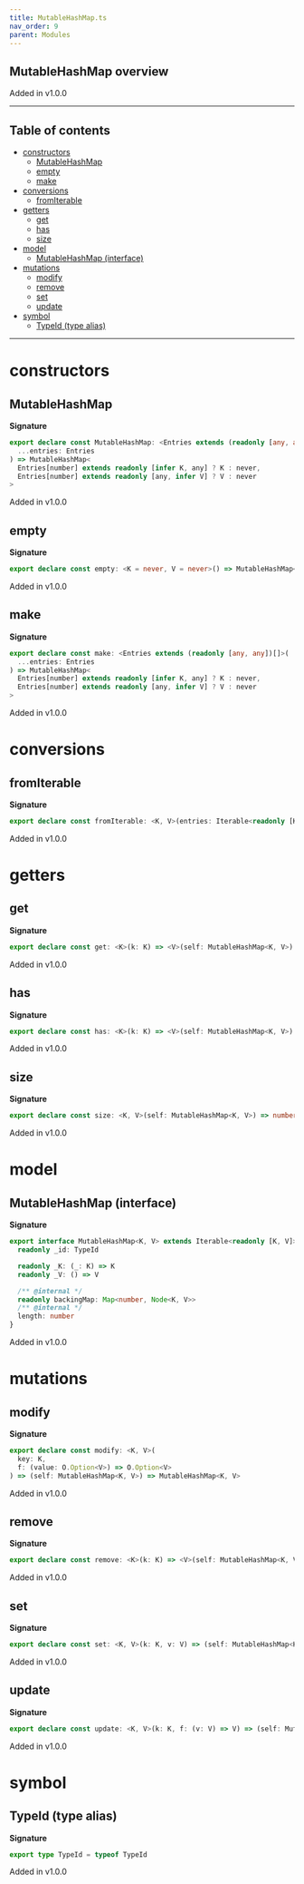 ```yaml
---
title: MutableHashMap.ts
nav_order: 9
parent: Modules
---
```


## MutableHashMap overview

Added in v1.0.0

---

<h2 class="text-delta">Table of contents</h2>

- [constructors](#constructors)
  - [MutableHashMap](#mutablehashmap)
  - [empty](#empty)
  - [make](#make)
- [conversions](#conversions)
  - [fromIterable](#fromiterable)
- [getters](#getters)
  - [get](#get)
  - [has](#has)
  - [size](#size)
- [model](#model)
  - [MutableHashMap (interface)](#mutablehashmap-interface)
- [mutations](#mutations)
  - [modify](#modify)
  - [remove](#remove)
  - [set](#set)
  - [update](#update)
- [symbol](#symbol)
  - [TypeId (type alias)](#typeid-type-alias)

---

# constructors

## MutableHashMap

**Signature**

```ts
export declare const MutableHashMap: <Entries extends (readonly [any, any])[]>(
  ...entries: Entries
) => MutableHashMap<
  Entries[number] extends readonly [infer K, any] ? K : never,
  Entries[number] extends readonly [any, infer V] ? V : never
>
```

Added in v1.0.0

## empty

**Signature**

```ts
export declare const empty: <K = never, V = never>() => MutableHashMap<K, V>
```

Added in v1.0.0

## make

**Signature**

```ts
export declare const make: <Entries extends (readonly [any, any])[]>(
  ...entries: Entries
) => MutableHashMap<
  Entries[number] extends readonly [infer K, any] ? K : never,
  Entries[number] extends readonly [any, infer V] ? V : never
>
```

Added in v1.0.0

# conversions

## fromIterable

**Signature**

```ts
export declare const fromIterable: <K, V>(entries: Iterable<readonly [K, V]>) => MutableHashMap<K, V>
```

Added in v1.0.0

# getters

## get

**Signature**

```ts
export declare const get: <K>(k: K) => <V>(self: MutableHashMap<K, V>) => O.Option<V>
```

Added in v1.0.0

## has

**Signature**

```ts
export declare const has: <K>(k: K) => <V>(self: MutableHashMap<K, V>) => boolean
```

Added in v1.0.0

## size

**Signature**

```ts
export declare const size: <K, V>(self: MutableHashMap<K, V>) => number
```

Added in v1.0.0

# model

## MutableHashMap (interface)

**Signature**

```ts
export interface MutableHashMap<K, V> extends Iterable<readonly [K, V]>, Equal.Equal {
  readonly _id: TypeId

  readonly _K: (_: K) => K
  readonly _V: () => V

  /** @internal */
  readonly backingMap: Map<number, Node<K, V>>
  /** @internal */
  length: number
}
```

Added in v1.0.0

# mutations

## modify

**Signature**

```ts
export declare const modify: <K, V>(
  key: K,
  f: (value: O.Option<V>) => O.Option<V>
) => (self: MutableHashMap<K, V>) => MutableHashMap<K, V>
```

Added in v1.0.0

## remove

**Signature**

```ts
export declare const remove: <K>(k: K) => <V>(self: MutableHashMap<K, V>) => MutableHashMap<K, V>
```

Added in v1.0.0

## set

**Signature**

```ts
export declare const set: <K, V>(k: K, v: V) => (self: MutableHashMap<K, V>) => MutableHashMap<K, V>
```

Added in v1.0.0

## update

**Signature**

```ts
export declare const update: <K, V>(k: K, f: (v: V) => V) => (self: MutableHashMap<K, V>) => MutableHashMap<K, V>
```

Added in v1.0.0

# symbol

## TypeId (type alias)

**Signature**

```ts
export type TypeId = typeof TypeId
```

Added in v1.0.0
